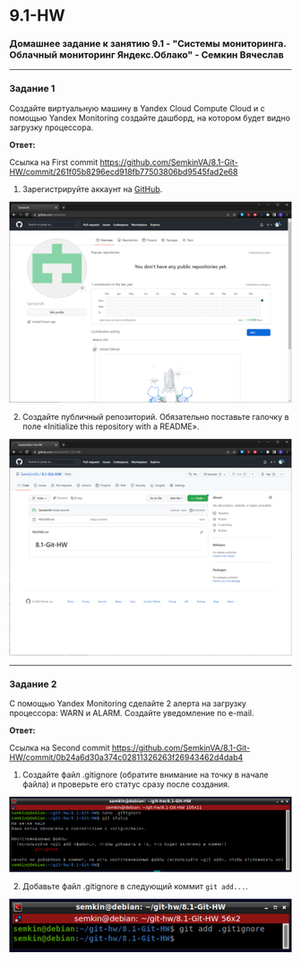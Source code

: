 # 9.1-HW
### Домашнее задание к занятию 9.1 - "Системы мониторинга. Облачный мониторинг Яндекс.Облако" - Семкин Вячеслав
***
### Задание 1

Создайте виртуальную машину в Yandex Cloud Compute Cloud и с помощью Yandex Monitoring создайте дашборд, на котором будет видно загрузку процессора.

**Ответ:**

Ссылка на First commit https://github.com/SemkinVA/8.1-Git-HW/commit/261f05b8296ecd918fb77503806bd9545fad2e68

1. Зарегистрируйте аккаунт на [GitHub](https://github.com/). 

![1-1](https://github.com/SemkinVA/8.1-Git-HW/blob/main/1-1.png)

2. Создайте публичный репозиторий. Обязательно поставьте галочку в поле «Initialize this repository with a README».

![1-2](https://github.com/SemkinVA/8.1-Git-HW/blob/main/1-2.png)
***
### Задание 2

С помощью Yandex Monitoring сделайте 2 алерта на загрузку процессора: WARN и ALARM. Создайте уведомление по e-mail.

**Ответ:**

Ссылка на Second commit https://github.com/SemkinVA/8.1-Git-HW/commit/0b24a6d30a374c02811326263f26943462d4dab4


1. Создайте файл .gitignore (обратите внимание на точку в начале файла) и проверьте его статус сразу после создания.

![2-1](https://github.com/SemkinVA/8.1-Git-HW/blob/main/2-1.png)

2. Добавьте файл .gitignore в следующий коммит `git add...`.

![2-2](https://github.com/SemkinVA/8.1-Git-HW/blob/main/2-2.png)
